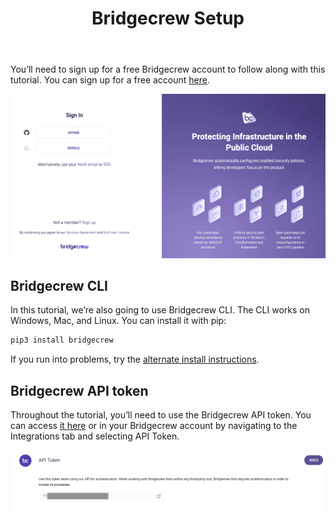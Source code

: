 ﻿---
title: "Bridgecrew Setup"
chapter: false
weight: 31
pre: "<b>3.9 </b>"
---




You’ll need to sign up for a free Bridgecrew account to follow along with this tutorial. You can sign up for a free account [here](https://bridgecrew.cloud/?utm_source=awsworkshop).

![Signup to Bridgecrew](./images/signup_bridgecrew.png)

## Bridgecrew CLI
In this tutorial, we’re also going to use Bridgecrew CLI. The CLI works on Windows, Mac, and Linux. You can install it with pip:

```bash
pip3 install bridgecrew
```

If you run into problems, try the [alternate install instructions](https://docs.bridgecrew.io/docs/ingesting-scan-data#installation?utm_source=awsworkshop).


## Bridgecrew API token

Throughout the tutorial, you’ll need to use the Bridgecrew API token. You can access [it here](https://www.bridgecrew.cloud/integrations/api-token) or in your Bridgecrew account by navigating to the Integrations tab and selecting API Token.

![Bridgecrew API token](./images/dashboardapitoken1.png)
